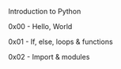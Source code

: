 Introduction to Python

0x00 - Hello, World

0x01 - If, else, loops & functions

0x02 - Import & modules
